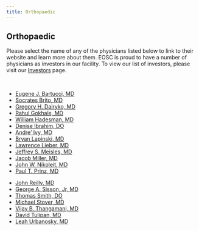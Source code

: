 ```yaml
---
title: Orthopaedic
---
```


<section id="content">
	<div class="container_24">
		<div class="grid_24">
			<div class="wrapper">
				<div class="grid_17 alpha rt-ident-bot-1">
					<div class="rt-inner-ident-3">
						<h2 class="ident-bot-3">Orthopaedic</h2>
						<div class="line ident-bot-13"></div>
						<div class="wrapper ident-bot-5">
							<p>Please select the name of any of the physicians listed below to link to their website and  learn more about them. EOSC is proud to have a number of physicians as investors in our facility. To view our list of investors, please visit our <a href="/patients/investors">Investors</a> page.</p>
							<p>&nbsp;</p>
							<div class="grid_8 alpha rt-ident-bot-2">
								<div class="wrapper ident-bot-15"></div>
								<ul class="list-2">
									<li><a href="http://www.elmortho.com/eugene-j-bartucci.html" target="_blank">Eugene J. Bartucci, MD</a></li>
									<li><a href="http://chosc.com/physicians/brito" target="_blank">Socrates Brito, MD</a></li>
									<li><a href="http://www.mmortho.com/?Gregory_H._Dairyko=.&@@@@=12" target="_blank">Gregory H. Dairyko, MD</a></li>
									<li><a href="http://doctors.advocatehealth.com/p/rahul-gokhale-downers-grove-orthopedic-surgery" target="_blank">Rahul Gokhale, MD</a></li>
									<li><a href="http://www.drhadesman.com" target="_blank">William Hadesman, MD</a></li>
									<li><a href="http://doctors.advocatehealth.com/i/denise-t-ibrahim-lemont-pediatric-orthopedic-surgery" target="_blank">Denise Ibrahim, DO</a></li>
									<li><a href="http://www.dupagemedicalgroup.com/our-physicians/Andre-D-Ivy/" target="_blank">Andre’ Ivy, MD</a></li>
									<li><a href="http://doctors.advocatehealth.com/p/bryan-w-lapinski-downers-grove-orthopedic-surgery" target="_blank">Bryan Lapinski, MD</a></li>
									<li><a href="http://doctors.advocatehealth.com/p/lawrence-lieber-downers-grove-orthopedic-surgery" target="_blank">Lawrence Lieber, MD</a></li>
									<li><a href="http://www.orthopedicspecialists.net/meisles.html" target="_blank">Jeffrey S. Meisles, MD</a></li>
									<li><a href="http://www.elmortho.com/dr-miller.html" target="_blank">Jacob Miller, MD</a></li>
									<li><a href="http://www.elmortho.com/john-w-nikoleit.html" target="_blank">John W. Nikoleit, MD</a></li>
									<li><a href="https://www.eehealth.org/find-a-doctor/p/prinz-paul" target="_blank">Paul T. Prinz, MD</a></li>
								</ul>
							</div>
							<div class="grid_8 omega">
								<div class="wrapper ident-bot-15"></div>
								<ul class="list-2">
									<li><a href="http://www.mmortho.com/?John_L._Reilly=.&@@@@=24" target="_blank">John Reilly, MD</a></li>
									<li><a href="http://www.nmh.org/nm/physician_sisson_george_a_534" target="_blank">George A. Sisson, Jr, MD</a></li>
									<li><a href="http://www.drtomsmith.com/" target="_blank">Thomas Smith, DO</a></li>
									<li><a href="http://orthodoc.aaos.org/mstover/about.cfm" target="_blank">Michael Stover, MD</a></li>
									<li><a href="http://www.mmortho.com/?@@@@=25" target="_blank">Vijay B. Thangamani, MD</a></li>
									<li><a href="http://www.mmortho.com/?David_J._Tulipan=.&@@@@=27" target="_blank">David Tulipan, MD</a></li>
									<li><a href="http://www.hinsdale-orthopaedics.com/staff/leah-r-urbanosky-m-d/" target="_blank">Leah Urbanosky, MD</a></li>
								</ul>
							</div>
						</div>
					</div>
				</div>